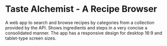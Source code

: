 # Taste Alchemist - A Recipe Browser

A web app to search and browse recipes by categories from a collection provided by the API. Shows ingredients and steps in a very concise a consolidated manner. The app has a responsive design for desktop 16:9 and tablet-type screen sizes.
